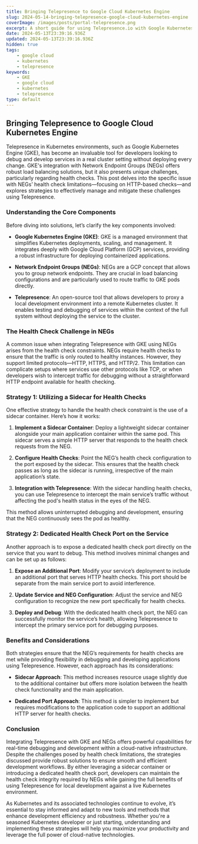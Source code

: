 ```yaml
---
title: Bringing Telepresence to Google Cloud Kubernetes Engine
slug: 2024-05-14-bringing-telepresence-google-cloud-kubernetes-engine
coverImage: /images/posts/portal-telepresence.png
excerpt: A short guide for using Telepresence.io with Google Kubernetes Engine (GKE) and Network Endpoint Groups (NEGs). This guide discusses overcoming health check challenges with NEGs, focusing on HTTP protocol limitations, and providing strategic methods like using sidecar containers and dedicated health check ports for seamless development and debugging.
date: 2024-05-13T23:39:16.936Z
updated: 2024-05-13T23:39:16.936Z
hidden: true
tags:
    - google cloud
    - kubernetes
    - telepresence
keywords:
    - GKE
    - google cloud
    - kubernetes
    - telepresence
type: default
---
```


## Bringing Telepresence to Google Cloud Kubernetes Engine

Telepresence in Kubernetes environments, such as Google Kubernetes Engine (GKE), has become an invaluable tool for developers looking to debug and develop services in a real cluster setting without deploying every change. GKE's integration with Network Endpoint Groups (NEGs) offers robust load balancing solutions, but it also presents unique challenges, particularly regarding health checks. This post delves into the specific issue with NEGs’ health check limitations—focusing on HTTP-based checks—and explores strategies to effectively manage and mitigate these challenges using Telepresence.

### Understanding the Core Components

Before diving into solutions, let’s clarify the key components involved:

- **Google Kubernetes Engine (GKE)**: GKE is a managed environment that simplifies Kubernetes deployments, scaling, and management. It integrates deeply with Google Cloud Platform (GCP) services, providing a robust infrastructure for deploying containerized applications.
  
- **Network Endpoint Groups (NEGs)**: NEGs are a GCP concept that allows you to group network endpoints. They are crucial in load balancing configurations and are particularly used to route traffic to GKE pods directly.
  
- **Telepresence**: An open-source tool that allows developers to proxy a local development environment into a remote Kubernetes cluster. It enables testing and debugging of services within the context of the full system without deploying the service to the cluster.

### The Health Check Challenge in NEGs

A common issue when integrating Telepresence with GKE using NEGs arises from the health check constraints. NEGs require health checks to ensure that the traffic is only routed to healthy instances. However, they support limited protocols—HTTP, HTTPS, and HTTP/2. This limitation can complicate setups where services use other protocols like TCP, or when developers wish to intercept traffic for debugging without a straightforward HTTP endpoint available for health checking.

### Strategy 1: Utilizing a Sidecar for Health Checks

One effective strategy to handle the health check constraint is the use of a sidecar container. Here’s how it works:

1. **Implement a Sidecar Container**: Deploy a lightweight sidecar container alongside your main application container within the same pod. This sidecar serves a simple HTTP server that responds to the health check requests from the NEG.

2. **Configure Health Checks**: Point the NEG’s health check configuration to the port exposed by the sidecar. This ensures that the health check passes as long as the sidecar is running, irrespective of the main application’s state.

3. **Integration with Telepresence**: With the sidecar handling health checks, you can use Telepresence to intercept the main service’s traffic without affecting the pod's health status in the eyes of the NEG.

This method allows uninterrupted debugging and development, ensuring that the NEG continuously sees the pod as healthy.

### Strategy 2: Dedicated Health Check Port on the Service

Another approach is to expose a dedicated health check port directly on the service that you want to debug. This method involves minimal changes and can be set up as follows:

1. **Expose an Additional Port**: Modify your service’s deployment to include an additional port that serves HTTP health checks. This port should be separate from the main service port to avoid interference.

2. **Update Service and NEG Configuration**: Adjust the service and NEG configuration to recognize the new port specifically for health checks.

3. **Deploy and Debug**: With the dedicated health check port, the NEG can successfully monitor the service’s health, allowing Telepresence to intercept the primary service port for debugging purposes.

### Benefits and Considerations

Both strategies ensure that the NEG’s requirements for health checks are met while providing flexibility in debugging and developing applications using Telepresence. However, each approach has its considerations:

- **Sidecar Approach**: This method increases resource usage slightly due to the additional container but offers more isolation between the health check functionality and the main application.

- **Dedicated Port Approach**: This method is simpler to implement but requires modifications to the application code to support an additional HTTP server for health checks.

### Conclusion

Integrating Telepresence with GKE and NEGs offers powerful capabilities for real-time debugging and development within a cloud-native infrastructure. Despite the challenges posed by health check limitations, the strategies discussed provide robust solutions to ensure smooth and efficient development workflows. By either leveraging a sidecar container or introducing a dedicated health check port, developers can maintain the health check integrity required by NEGs while gaining the full benefits of using Telepresence for local development against a live Kubernetes environment.

As Kubernetes and its associated technologies continue to evolve, it’s essential to stay informed and adapt to new tools and methods that enhance development efficiency and robustness. Whether you're a seasoned Kubernetes developer or just starting, understanding and implementing these strategies will help you maximize your productivity and leverage the full power of cloud-native technologies.
